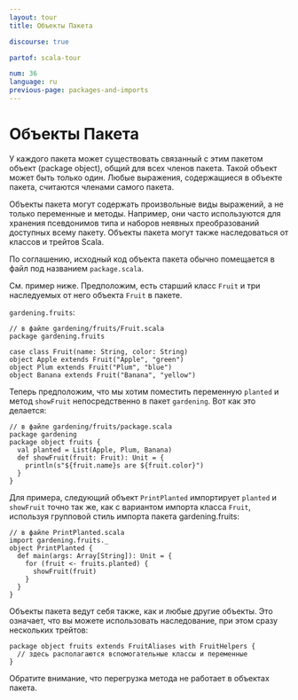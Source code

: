 ```yaml
---
layout: tour
title: Объекты Пакета

discourse: true

partof: scala-tour

num: 36
language: ru
previous-page: packages-and-imports
---
```


# Объекты Пакета

У каждого пакета может существовать связанный с этим пакетом объект (package object), общий для всех членов пакета. Такой объект может быть только один. Любые выражения, содержащиеся в объекте пакета, считаются членами самого пакета.

Объекты пакета могут содержать произвольные виды выражений, а не только переменные и методы. Например, они часто используются для хранения псевдонимов типа и наборов неявных преобразований доступных всему пакету. Объекты пакета могут также наследоваться от классов и трейтов Scala.

По соглашению, исходный код объекта пакета обычно помещается в файл под названием `package.scala`.

См. пример ниже. Предположим, есть старший класс `Fruit` и три наследуемых от него объекта `Fruit` в пакете.

`gardening.fruits`:

```
// в файле gardening/fruits/Fruit.scala
package gardening.fruits

case class Fruit(name: String, color: String)
object Apple extends Fruit("Apple", "green")
object Plum extends Fruit("Plum", "blue")
object Banana extends Fruit("Banana", "yellow")
```

Теперь предположим, что мы хотим поместить переменную `planted` и метод `showFruit` непосредственно в пакет `gardening`.
Вот как это делается:

```
// в файле gardening/fruits/package.scala
package gardening
package object fruits {
  val planted = List(Apple, Plum, Banana)
  def showFruit(fruit: Fruit): Unit = {
    println(s"${fruit.name}s are ${fruit.color}")
  }
}
```

Для примера, следующий объект `PrintPlanted` импортирует `planted` и `showFruit` точно так же, как с вариантом импорта класса `Fruit`, используя групповой стиль импорта пакета gardening.fruits:

```
// в файле PrintPlanted.scala
import gardening.fruits._
object PrintPlanted {
  def main(args: Array[String]): Unit = {
    for (fruit <- fruits.planted) {
      showFruit(fruit)
    }
  }
}
```

Объекты пакета ведут себя также, как и любые другие объекты. Это означает, что вы можете использовать наследование, при этом сразу нескольких трейтов:

```
package object fruits extends FruitAliases with FruitHelpers {
  // здесь располагаются вспомогательные классы и переменные
}
```

Обратите внимание, что перегрузка метода не работает в объектах пакета.
